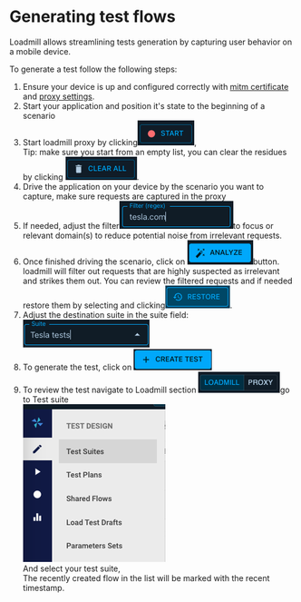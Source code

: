 # Generating test flows

Loadmill allows streamlining tests generation by capturing user behavior on a mobile device.

To generate a test follow the following steps:

1. Ensure your device is up and configured correctly with [mitm certificate](../installing-certificate-on-mobile-devices/) and [proxy settings](../configuring-proxy-on-mobile-devices/).
2. Start your application and position it's state to the beginning of a scenario
3. Start loadmill proxy by clicking<img src="../../../.gitbook/assets/image (16) (1) (1).png" alt="" data-size="line">, \
   Tip: make sure you start from an empty list, you can clear the residues by clicking <img src="../../../.gitbook/assets/image (11) (2).png" alt="" data-size="line">.
4. Drive the application on your device by the scenario you want to capture, make sure requests are captured in the proxy
5. If needed, adjust the filter<img src="../../../.gitbook/assets/image (27) (2).png" alt="" data-size="line">to focus or relevant domain(s) to reduce potential noise from irrelevant requests.
6. Once finished driving the scenario, click on <img src="../../../.gitbook/assets/image (17) (1).png" alt="" data-size="line">button.\
   loadmill will filter out requests that are highly suspected as irrelevant and strikes them out. You can review the filtered requests and if needed restore them by selecting and clicking<img src="../../../.gitbook/assets/image (23) (2).png" alt="" data-size="line">.
7. Adjust the destination suite in the suite field: <img src="../../../.gitbook/assets/image (32).png" alt="" data-size="line">
8. To generate the test, click on <img src="../../../.gitbook/assets/image (15) (2).png" alt="" data-size="line">
9. To review the test navigate to Loadmill section <img src="../../../.gitbook/assets/image (28) (2).png" alt="" data-size="line">go to Test suite\
   &#x20;<img src="../../../.gitbook/assets/image (1) (4).png" alt="" data-size="original">\
   And select your test suite, \
   The recently created flow in the list will be marked with the recent timestamp.
